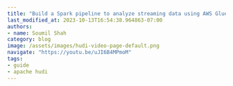 ```yaml
---
title: "Build a Spark pipeline to analyze streaming data using AWS Glue, Apache Hudi, S3 and Athena"
last_modified_at: 2023-10-13T16:54:38.964863-07:00
authors:
- name: Soumil Shah
category: blog
image: /assets/images/hudi-video-page-default.png
navigate: "https://youtu.be/uJI6B4MPmoM"
tags:
- guide
- apache hudi
---
```

